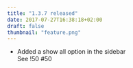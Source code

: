 ```yaml
---
title: "1.3.7 released"
date: 2017-07-27T16:38:18+02:00
draft: false
thumbnail: "feature.png"
---
```


*   Added a show all option in the sidebar  
    See !50 #50

